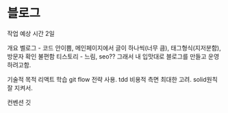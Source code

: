# 블로그 
작업 예상 시간  2일

개요
벨로그 - 코드 안이쁨, 메인페이지에서 글이 하나씩(너무 큼), 태그형식(지저분함), 방문자 확인 불편함
티스토리 - 느림, seo??
그래서 내 입맛대로 블로그를 만들고 운영하려고함.

기술적 목적
리액트 학습
git flow 전략 사용.
tdd
비용적 측면 최대한 고려.
solid원칙 잘 지켜서.

컨벤션
깃
